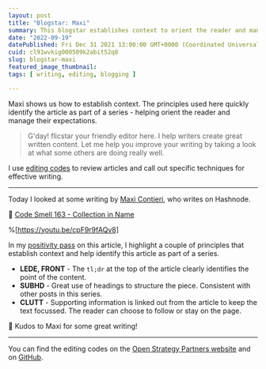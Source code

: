 ```yaml
---
layout: post
title: "Blogstar: Maxi"
summary: This blogstar establishes context to orient the reader and manage their expectations.
date: "2022-09-19"
datePublished: Fri Dec 31 2021 13:00:00 GMT+0000 (Coordinated Universal Time)
cuid: cl91wvkig000509k2abit52q8
slug: blogstar-maxi
featured_image_thumbnail: 
tags: [ writing, editing, blogging ]

---
```


Maxi shows us how to establish context. The principles used here quickly identify the article as part of a series - helping orient the reader and manage their expectations.

> G'day! flicstar your friendly editor here. I help writers create great written content. Let me help you improve your writing by taking a look at what some others are doing really well.

I use [editing codes](https://github.com/open-strategy-partners/editing-codes) to review articles and call out specific techniques for effective writing.

---

Today I looked at some writing by [Maxi Contieri](https://maximilianocontieri.com/), who writes on Hashnode. 

📝 [Code Smell 163 - Collection in Name](https://maximilianocontieri.com/code-smell-163-collection-in-name)


%[https://youtu.be/cpF9r9fAQv8]


In my [positivity pass](https://openstrategypartners.com/blog/the-positivity-pass-and-why-we-do-it/) on this article, I highlight a couple of principles that establish context and help identify this article as part of a series. 

- **LEDE, FRONT** - The `tl;dr` at the top of the article clearly identifies the point of the content.
- **SUBHD** - Great use of headings to structure the piece. Consistent with other posts in this series.
- **CLUTT** - Supporting information is linked out from the article to keep the text focussed. The reader can choose to follow or stay on the page.

🎉 Kudos to Maxi for some great writing! 

---

You can find the editing codes on the [Open Strategy Partners website](https://openstrategypartners.com/resources/the-osp-editing-codes/) and on [GitHub](https://github.com/open-strategy-partners/editing-codes).